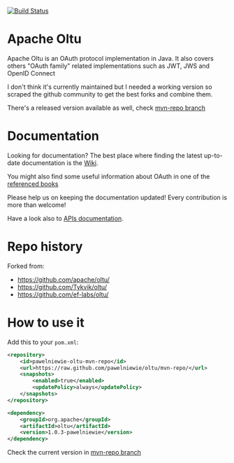 [![Build Status](https://travis-ci.org/pawelniewie/oltu.svg?branch=trunk)](https://travis-ci.org/pawelniewie/oltu)

# Apache Oltu

Apache Oltu is an OAuth protocol implementation in Java. It also covers others "OAuth family" related implementations such as JWT, JWS and OpenID Connect

I don't think it's currently maintained but I needed a working version so scraped the github community to get the best forks and combine them.

There's a released version available as well, check [mvn-repo branch](https://github.com/pawelniewie/oltu/tree/mvn-repo) 

# Documentation

Looking for documentation? The best place where finding the latest up-to-date documentation is the [Wiki](https://cwiki.apache.org/confluence/display/OLTU/Documentation).

You might also find some useful information about OAuth in one of the [referenced books](https://oltu.apache.org/books.html)

Please help us on keeping the documentation updated! Every contribution is more than welcome!

Have a look also to [APIs documentation](https://oltu.apache.org/apidocs/index.html).

# Repo history

Forked from:

* https://github.com/apache/oltu/
* https://github.com/Tykvik/oltu/
* https://github.com/ef-labs/oltu/

# How to use it

Add this to your `pom.xml`:

```xml
<repository>
    <id>pawelniewie-oltu-mvn-repo</id>
    <url>https://raw.github.com/pawelniewie/oltu/mvn-repo/</url>
    <snapshots>
        <enabled>true</enabled>
        <updatePolicy>always</updatePolicy>
    </snapshots>
</repository>
```

```xml
<dependency>
    <groupId>org.apache</groupId>
    <artifactId>oltu</artifactId>
    <version>1.0.3-pawelniewie</version>
</dependency>
```

Check the current version in [mvn-repo branch](https://github.com/pawelniewie/oltu/tree/mvn-repo/com/pawelniewiadomski/oltu)